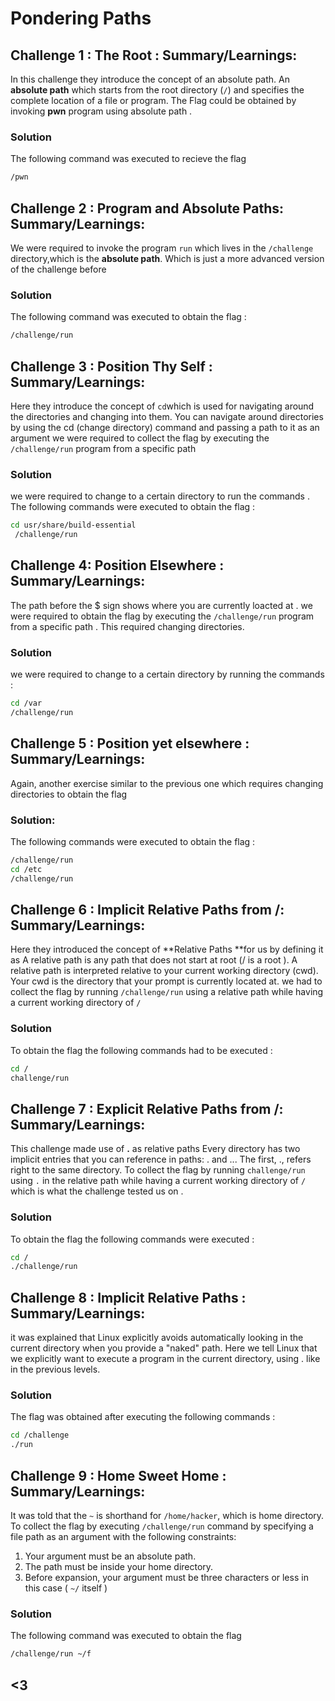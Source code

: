 # Pondering Paths

## Challenge 1 : The Root : Summary/Learnings:
In this challenge they introduce the concept of an absolute path.
An **absolute path** which starts from the root directory (`/`) and specifies the complete location of a file or program.
The Flag could be obtained by invoking **pwn** program using absolute path .
### Solution
The following command was executed to recieve the flag 
```bash
/pwn
```
## Challenge 2 : Program and Absolute Paths: Summary/Learnings:

We were required to invoke the program `run` which lives  in the `/challenge` directory,which is the  **absolute path**. Which is just a more advanced version of the challenge before 
### Solution
The following command was executed to obtain the flag :
```bash
/challenge/run
```

## Challenge 3 : Position Thy Self : Summary/Learnings:
Here they introduce the concept of `cd`which is used for navigating around the directories and changing into them. You can navigate around directories by using the cd (change directory) command and passing a path to it as an argument
we were required to collect the flag  by executing the `/challenge/run` program from a specific path

### Solution 
 we were required to change to a certain directory to run the commands .
 The following commands were executed to obtain the flag :
```bash 
cd usr/share/build-essential
 /challenge/run 
```
##  Challenge 4: Position Elsewhere : Summary/Learnings:
The path before the $ sign shows where you are currently loacted at .
we were required to obtain the flag by executing the `/challenge/run` program from a specific path . This required changing directories.

### Solution
we were required to change to a certain directory by running the commands :
```bash
cd /var
/challenge/run
```

## Challenge 5 : Position yet elsewhere : Summary/Learnings:

Again, another exercise similar to the previous one which requires changing directories to obtain the flag 

### Solution:
The following commands were executed to obtain the flag :
```bash 
/challenge/run
cd /etc
/challenge/run
```

## Challenge 6 : Implicit Relative Paths from /: Summary/Learnings:
Here they introduced the concept of **Relative Paths **for us  by defining it as 
A relative path is any path that does not start at root (/ is a root ).
A relative path is interpreted relative to your current working directory (cwd).
Your cwd is the directory that your prompt is currently located at.
we had to collect the flag by running `/challenge/run` using a relative path while having a current working directory of `/`
### Solution
To obtain the flag the following commands had to be executed :
```bash
cd /
challenge/run
```
## Challenge 7 : Explicit Relative Paths from /: Summary/Learnings:
This challenge made use of **.** as relative paths 
Every directory has two implicit entries that you can reference in paths: . and ... The first, ., refers right to the same directory.
To collect the flag by running `challenge/run` using `.` in the relative path while having a current working directory of `/` which is what the challenge tested us on .

### Solution
To obtain the flag the following commands were executed :
```bash
cd /
./challenge/run
```

## Challenge 8 : Implicit Relative Paths : Summary/Learnings:
 it was explained that Linux explicitly avoids automatically looking in the current directory when you provide a "naked" path. Here we tell Linux that we explicitly want to execute a program in the current directory, using . like in the previous levels.

### Solution

The flag was obtained after executing the following commands :
```bash
cd /challenge
./run
```
## Challenge 9 : Home Sweet Home : Summary/Learnings:
 It was told that the  `~` is shorthand for `/home/hacker`, which is home directory. 
To collect the flag by executing `/challenge/run` command by specifying a file path as an argument with the following constraints:
1. Your argument must be an absolute path.
2. The path must be inside your home directory.
3. Before expansion, your argument must be three characters or less in this case ( `~/` itself  )

### Solution
The following command was executed to obtain the flag 
```bash
/challenge/run ~/f
```

## <3
